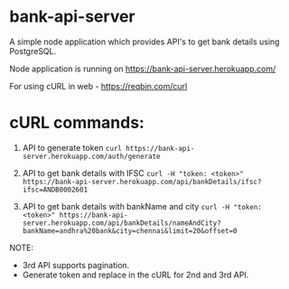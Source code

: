 # bank-api-server
A simple node application which provides API's to get bank details using PostgreSQL.

Node application is running on https://bank-api-server.herokuapp.com/

For using cURL in web - https://reqbin.com/curl

# cURL commands:

1. API to generate token ``curl https://bank-api-server.herokuapp.com/auth/generate``

2. API to get bank details with IFSC ``curl -H "token: <token>" https://bank-api-server.herokuapp.com/api/bankDetails/ifsc?ifsc=ANDB0002601``

3. API to get bank details with bankName and city ``curl -H "token: <token>" https://bank-api-server.herokuapp.com/api/bankDetails/nameAndCity?bankName=andhra%20bank&city=chennai&limit=20&offset=0``

NOTE:

- 3rd API supports pagination.
- Generate token and replace in the cURL for 2nd and 3rd API.
